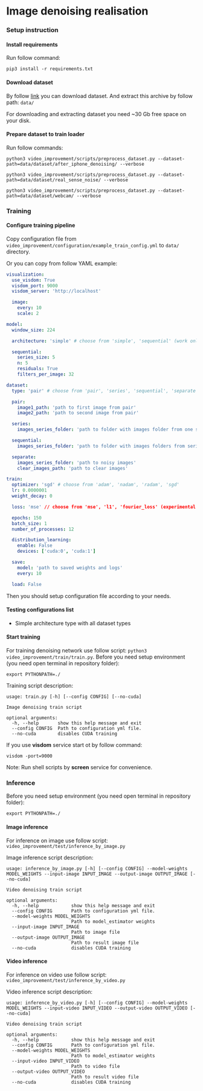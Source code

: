 # Image denoising realisation

### Setup instruction

#### Install requirements
Run follow command:
```shell script
pip3 install -r requirements.txt
```

#### Download dataset
By follow [link](https://yadi.sk/d/cjyQE19rvCN4lA "Yandex Disk") you can download dataset.
And extract this archive by follow path: `data/`

For downloading and extracting dataset you need ~30 Gb free space on your disk.

#### Prepare dataset to train loader
Run follow commands:
```shell script
python3 video_improvement/scripts/preprocess_dataset.py --dataset-path=data/dataset/after_iphone_denoising/ --verbose
```
```shell script
python3 video_improvement/scripts/preprocess_dataset.py --dataset-path=data/dataset/real_sense_noise/ --verbose
```
```shell script
python3 video_improvement/scripts/preprocess_dataset.py --dataset-path=data/dataset/webcam/ --verbose
```

### Training

#### Configure training pipeline 

Copy configuration file from `video_improvement/configuration/example_train_config.yml`
to `data/` directory.

Or you can copy from follow YAML example:
```yaml
visualization:
  use_visdom: True
  visdom_port: 9000
  visdom_server: 'http://localhost'

  image:
    every: 10
    scale: 2

model:
  window_size: 224

  architecture: 'simple' # choose from 'simple', 'sequential' (work only with series dataset type), 'advanced' (use image frequency decomposition)

  sequential:
    series_size: 5
    n: 5
    residuals: True
    filters_per_image: 32

dataset:
  type: 'pair' # choose from 'pair', 'series', 'sequential', 'separate' (requires a large amount of RAM)

  pair:
    image1_path: 'path to first image from pair'
    image2_path: 'path to second image from pair'

  series:
    images_series_folder: 'path to folder with images folder from one series'

  sequential:
    images_series_folder: 'path to folder with images folders from series'

  separate:
    images_series_folder: 'path to noisy images'
    clear_images_path: 'path to clear images'

train:
  optimizer: 'sgd' # choose from 'adam', 'nadam', 'radam', 'sgd'
  lr: 0.0000001
  weight_decay: 0

  loss: 'mse' // choose from 'mse', 'l1', 'fourier_loss' (experimental loss)

  epochs: 150
  batch_size: 1
  number_of_processes: 12

  distribution_learning:
    enable: False
    devices: ['cuda:0', 'cuda:1']

  save:
    model: 'path to saved weights and logs'
    every: 10

  load: False

```

Then you should setup configuration file according to your needs.

#### Testing configurations list
* Simple architecture type with all dataset types

#### Start training
For training denoising network use follow script: `python3 video_improvement/train/train.py`.
Before you need setup environment (you need open terminal in repository folder):
```shell script
export PYTHONPATH=./
```

Training script description:
```shell script
usage: train.py [-h] [--config CONFIG] [--no-cuda]

Image denoising train script

optional arguments:
  -h, --help       show this help message and exit
  --config CONFIG  Path to configuration yml file.
  --no-cuda        disables CUDA training
```

If you use **visdom** service start ot by follow command:
```shell script
visdom -port=9000
```

Note: Run shell scripts by **screen** service for convenience.

### Inference

Before you need setup environment (you need open terminal in repository folder):
```shell script
export PYTHONPATH=./
```

#### Image inference
For inference on image use follow script: `video_improvement/test/inference_by_image.py`


Image inference script description:
```shell script
usage: inference_by_image.py [-h] [--config CONFIG] --model-weights MODEL_WEIGHTS --input-image INPUT_IMAGE --output-image OUTPUT_IMAGE [--no-cuda]

Video denoising train script

optional arguments:
  -h, --help            show this help message and exit
  --config CONFIG       Path to configuration yml file.
  --model-weights MODEL_WEIGHTS
                        Path to model_estimator weights
  --input-image INPUT_IMAGE
                        Path to image file
  --output-image OUTPUT_IMAGE
                        Path to result image file
  --no-cuda             disables CUDA training
```

#### Video inference
For inference on video use follow script: `video_improvement/test/inference_by_video.py`

Video inference script description:
```shell script
usage: inference_by_video.py [-h] [--config CONFIG] --model-weights MODEL_WEIGHTS --input-video INPUT_VIDEO --output-video OUTPUT_VIDEO [--no-cuda]

Video denoising train script

optional arguments:
  -h, --help            show this help message and exit
  --config CONFIG       Path to configuration yml file.
  --model-weights MODEL_WEIGHTS
                        Path to model_estimator weights
  --input-video INPUT_VIDEO
                        Path to video file
  --output-video OUTPUT_VIDEO
                        Path to result video file
  --no-cuda             disables CUDA training
```